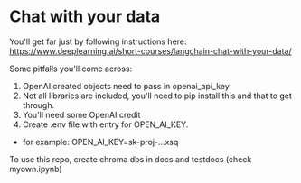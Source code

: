 # Chat with your data

You'll get far just by following instructions here: https://www.deeplearning.ai/short-courses/langchain-chat-with-your-data/

Some pitfalls you'll come across: 

1. OpenAI created objects need to pass in openai_api_key
2. Not all libraries are included, you'll need to pip install this and that to get through.
3. You'll need some OpenAI credit
4. Create .env file with entry for OPEN_AI_KEY. 
 - for example:
   OPEN_AI_KEY=sk-proj-...xsq

To use this repo, create chroma dbs in docs and testdocs (check myown.ipynb)
